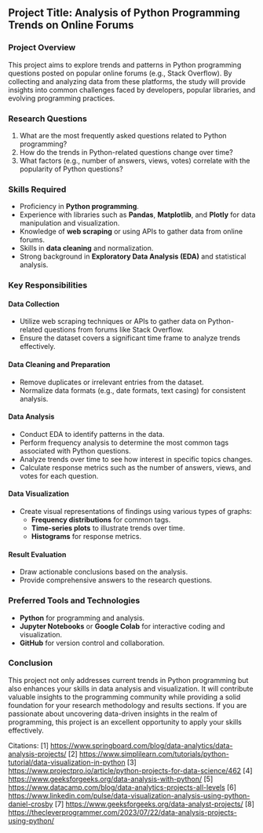 ## Project Title: **Analysis of Python Programming Trends on Online Forums**

### Project Overview
This project aims to explore trends and patterns in Python programming questions posted on popular online forums (e.g., Stack Overflow). By collecting and analyzing data from these platforms, the study will provide insights into common challenges faced by developers, popular libraries, and evolving programming practices.

### Research Questions
1. What are the most frequently asked questions related to Python programming?
2. How do the trends in Python-related questions change over time?
3. What factors (e.g., number of answers, views, votes) correlate with the popularity of Python questions?

### Skills Required
- Proficiency in **Python programming**.
- Experience with libraries such as **Pandas**, **Matplotlib**, and **Plotly** for data manipulation and visualization.
- Knowledge of **web scraping** or using APIs to gather data from online forums.
- Skills in **data cleaning** and normalization.
- Strong background in **Exploratory Data Analysis (EDA)** and statistical analysis.

### Key Responsibilities

#### Data Collection
- Utilize web scraping techniques or APIs to gather data on Python-related questions from forums like Stack Overflow.
- Ensure the dataset covers a significant time frame to analyze trends effectively.

#### Data Cleaning and Preparation
- Remove duplicates or irrelevant entries from the dataset.
- Normalize data formats (e.g., date formats, text casing) for consistent analysis.

#### Data Analysis
- Conduct EDA to identify patterns in the data.
- Perform frequency analysis to determine the most common tags associated with Python questions.
- Analyze trends over time to see how interest in specific topics changes.
- Calculate response metrics such as the number of answers, views, and votes for each question.

#### Data Visualization
- Create visual representations of findings using various types of graphs:
  - **Frequency distributions** for common tags.
  - **Time-series plots** to illustrate trends over time.
  - **Histograms** for response metrics.

#### Result Evaluation
- Draw actionable conclusions based on the analysis.
- Provide comprehensive answers to the research questions.

### Preferred Tools and Technologies
- **Python** for programming and analysis.
- **Jupyter Notebooks** or **Google Colab** for interactive coding and visualization.
- **GitHub** for version control and collaboration.

### Conclusion
This project not only addresses current trends in Python programming but also enhances your skills in data analysis and visualization. It will contribute valuable insights to the programming community while providing a solid foundation for your research methodology and results sections. If you are passionate about uncovering data-driven insights in the realm of programming, this project is an excellent opportunity to apply your skills effectively.

Citations:
[1] https://www.springboard.com/blog/data-analytics/data-analysis-projects/
[2] https://www.simplilearn.com/tutorials/python-tutorial/data-visualization-in-python
[3] https://www.projectpro.io/article/python-projects-for-data-science/462
[4] https://www.geeksforgeeks.org/data-analysis-with-python/
[5] https://www.datacamp.com/blog/data-analytics-projects-all-levels
[6] https://www.linkedin.com/pulse/data-visualization-analysis-using-python-daniel-crosby
[7] https://www.geeksforgeeks.org/data-analyst-projects/
[8] https://thecleverprogrammer.com/2023/07/22/data-analysis-projects-using-python/
